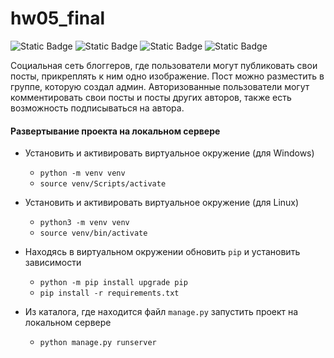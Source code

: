 # hw05_final

![Static Badge](https://img.shields.io/badge/python-3.9.10-blue?style=for-the-badge&logo=python&labelColor=yellow) ![Static Badge](https://img.shields.io/badge/django-%25?style=for-the-badge&logo=django) ![Static Badge](https://img.shields.io/badge/pillow-blue?style=for-the-badge) ![Static Badge](https://img.shields.io/badge/sqlite3-pink?style=for-the-badge&color=337CCF)







Социальная сеть блоггеров, где пользователи могут публиковать свои посты, 
прикреплять к ним одно изображение. Пост можно разместить в группе, которую
создал админ. Авторизованные пользователи могут комментировать свои посты и 
посты других авторов, также есть возможность подписываться на автора.

#### Развертывание проекта на локальном сервере

* Установить и активировать виртуальное окружение (для Windows)
  - `python -m venv venv`
  - `source venv/Scripts/activate`

* Установить и активировать виртуальное окружение (для Linux)
  - `python3 -m venv venv`
  - `source venv/bin/activate`

* Находясь в виртуальном окружении обновить `pip` и установить зависимости
  - `python -m pip install upgrade pip`
  - `pip install -r requirements.txt`

* Из каталога, где находится файл `manage.py` запустить проект на локальном
сервере
  - `python manage.py runserver`
